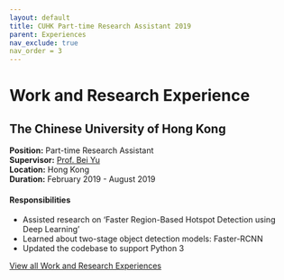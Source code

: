 ```yaml
---
layout: default
title: CUHK Part-time Research Assistant 2019
parent: Experiences
nav_exclude: true
nav_order = 3
---
```

# Work and Research Experience

## The Chinese University of Hong Kong
**Position:** Part-time Research Assistant  
**Supervisor:** [Prof. Bei Yu](http://www.cse.cuhk.edu.hk/~byu/)  
**Location:** Hong Kong  
**Duration:** February 2019 - August 2019  

#### Responsibilities
*	Assisted research on ‘Faster Region-Based Hotspot Detection using Deep Learning’
*	Learned about two-stage object detection models: Faster-RCNN
*	Updated the codebase to support Python 3

[View all Work and Research Experiences](https://muditchaudhary.github.io/docs/experiences/)